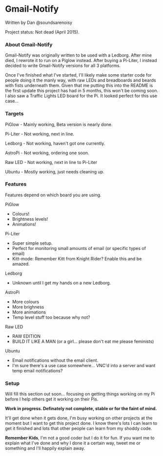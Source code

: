 # Gmail-Notify

Written by Dan @soundsarenoisy

Project status: Not dead (April 2015).

### About Gmail-Notify
Gmail-Notify was originally written to be used with a Ledborg. After mine died, I rewrote it to run on a Piglow instead. After buying a Pi-Liter, I instead decided to write Gmail-Notify versions for all 3 platforms. 

Once I've finished what I've started, I'll likely make some starter code for people doing it the manly way, with raw LEDs and breadboards and beards with fists underneath them. Given that me putting this into the README is the first update this project has had in 5 months, this won't be coming soon. I also saw a Traffic Lights LED board for the Pi. It looked perfect for this use case...

### Targets

PiGlow - Mainly working, Beta version is nearly done.

Pi-Liter - Not working, next in line.

Ledborg - Not working, haven't got one currently.

AstroPi - Not working, ordering one soon.

Raw LED - Not working, next in line to Pi-Liter

Ubuntu - Mostly working, just needs cleaning up.

### Features
Features depend on which board you are using.

PiGlow
- Colours!
- Brightness levels!
- Animations!

Pi-Liter
- Super simple setup.
- Perfect for monitoring small amounts of email (or specific types of email)
- Kitt-mode: Remember Kitt from Knight Rider? Enable this and be amazed.

Ledborg
- Unknown until I get my hands on a new Ledborg.

AstroPi
- More colours
- More brighness
- More animations
- Temp level stuff too because why not?

Raw LED
- RAW EDITION
- BUILD IT LIKE A MAN (or a girl... please don't eat me please feminists)

Ubuntu
- Email notifications without the email client.
- I'm sure there's a use case somewhere... VNC'd into a server and want temp email notifications?


### Setup
Will fill this section out soon... focusing on getting things working on my Pi before I help others get it working on their Pis.

**Work in progress. Definately not complete, stable or for the faint of mind.**

It'll get done when it gets done, I'm busy working on other projects at the moment but I want to get this project done. I know there's lots I can learn to get it finished and lots that other people can learn from my shoddy code.

**Remember Kids**, I'm not a good coder but I do it for fun. If you want me to explain what I've done and why I done it a certain way, tweet me or something and I'll happily explain away.
